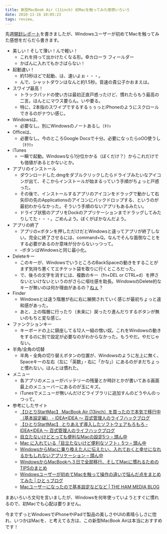 ```yaml
---
title: 新型MacBook Air (11inch) 初Macを触ってみた感想いろいろ
date: 2010-11-16 10:05:23
tags: review,
---
```

先週<a href="/apple/macbook-air/2010/11/11/macbook-air-open/">開封レポート</a>を書きましたが、Windowsユーザーが初めてMacを触ってみた感想をだらだら書きます。

<!--more-->

<ul>
<li>美しい！そして薄い！んで軽い！
<ul>
<li>これを持って出かけたくなる形。&copy;カローラ フィールダー</li><li>かばんに入れてもかさばらない！</li>
</ul>
</li>
<li>起動速い！
<ul>
<li>約13秒ほどで起動、は、速いよぉ・・・。</li><li>んで、シャットダウンはなんと約1.5秒。音速の貴公子かおまえは。</li>
</ul>
</li>
<li>スワイプ最高！
<ul>
<li>トラックパッドの使い方は最初正直戸惑ったけど、慣れたらもう最高の二言。ほんとにマウス要らん。いや要る。</li>
<li>特に、2本指のスワイプでするするぅぅっとiPhoneのようにスクロールできるのがナウい感じ。</li>
</ul>
</li>
<li>Windowsは、
<ul>
<li>必要なし。別にWindowsのノートあるし（ｷﾘｯ</li>
</ul>
</li>
<li>Officeは、
<ul>
<li>必要なし。今のところGoogle Docsで十分。必要になったらoOO使うし（ｷﾗﾘｯ</li>
</ul>
</li>
<li>iTunes
<ul>
<li>一瞬で起動。Windowsなら1分位かかる（ぼくだけ？）からこれだけでも価値があるとかないとか。</li>
</ul>
</li>
<li>アプリのインストール
<ul>
<li>ダウンロードした.dmgをダブルクリックしたらドライブみたいなアイコンが出て、そこからインストールが始まるっていう手順がちょっと戸惑った。</li>
<li>その後で、インストールするアプリのアイコンをドラッグで動かして右矢印の先のApplicationsのアイコンにバックドロップする、というのが最初わからなかった。そういう手順のないアプリもあるみたい。</li>
<li>ドライブ状態のアプリをDockのアプリケーションまでドラッグしてみたりしてた・・・。ごめんよう。ぼくがばかなんだよう。</li>
</ul>
</li>
<li>アプリの終了
<ul>
<li>アプリの×ボタンを押しただけだとWindowsと違ってアプリが終了しない。完全に終了させるには、command+Q。なんでそんな面倒なことをする必要があるのか意味が分からないっつって。</li>
<li>-ボタンはWindowsと同じ最小化。</li>
</ul>
</li>
<li>Deleteキー
<ul>
<li>このキーが、WindowsでいうところのBackSpaceの動きをすることがまず気持ち悪くてエチケット袋を取りに行くところだった。</li>
<li>で、後ろの文字を消すには、複数のキー（fn+DEL or CTRL+d）を押さないといけないというのがさらに嘔吐感を助長。WindowsのDelete的なキーが無いのは何か理由があるの？<a href="http://www.amazon.co.jp/gp/product/B0044WVIO2?ie=UTF8&tag=konitter-22&linkCode=as2&camp=247&creative=7399&creativeASIN=B0044WVIO2">ねぇ</a><img src="http://www.assoc-amazon.jp/e/ir?t=konitter-22&l=as2&o=9&a=B0044WVIO2" width="1" height="1" border="0" alt="" style="border:none !important; margin:0px !important;" />？</li>
</ul>
</li>
<li>Finder
<ul>
<li>Windowsとは違う階層が右に右に展開されていく感じが最初ちょっと違和感があった。</li>
<li>あと、上の階層に行ったり（未来に）戻ったり進んだりするボタンが無いのもちと変な感じ。</li>
</ul>
</li>
<li>ファンクションキー
<ul>
<li>キーボードの上に鎮座してる12人一組の憎い奴。これをWindowsの動きをするのに別で設定が必要なのがわからなかった。もうやだ。やだじゃない。</li>
</ul>
</li>
<li>半角/全角の切替
<ul>
<li>半角・全角の切り替えボタンの位置が、Windowsのように左上に無く、Spaceキーの左右（左に「英数」・右に「かな」）にあるのがまだちょっと慣れない。ほんとは慣れた。</li>
</ul>
</li>
<li>メニュー
<ul>
<li>各アプリのメニューがバッテリーの残量とか時計とかが書いてある画面最上のメニューバーにあるのが玉にキズ。</li>
<li>iTunesでメニューが無いんだけどライブラリに追加すんのどうやんのっつって。</li>
</ul>
</li>
<li>参考にしたサイト
<ul>
<li><a href="http://www.ideaxidea.com/archives/2010/11/startmac_basic_settings.html">【ひとりStartMac】 MacBook Air (13inch）を買ったので本気で移行中（基本設定編） - IDEA*IDEA 〜 百式管理人のライフハックブログ</a>
</li>
<li><a href="http://www.ideaxidea.com/archives/2010/11/startmac_softwares.html">【ひとりStartMac】 とりあえず導入したソフトウェアもろもろ - IDEA*IDEA 〜 百式管理人のライフハックブログ</a>
</li>
<li><a href="http://www.msng.info/archives/2010/05/mac_setting_tips.php">目立たないけどとっても便利なMacの設定5つ – 頭ん中</a></li>
<li><a href="http://www.msng.info/archives/2008/11/mac_5.php">Mac に入れている「目立たないけど便利なソフト」5つ – 頭ん中</a></li>
<li><a href="http://www.msng.info/archives/2010/11/happy_mac_apps_for_ex_windows_users.php">WindowsからMacに乗り換えた人に伝えたい、入れておくと幸せになれるかもしれないアプリケーション – 頭ん中</a></li>
<li><a href="http://www.appbank.net/2010/01/04/iphone-news/81175.php">WindowsからMacBookへ３日で全部移行、そしてMacに慣れるためのTIPSのまとめ</a></li>
<li><a href="http://hitoxu.com/0882">Windowsユーザーが初めてMacを触って操作の違いで悩んだ点をまとめてみた | ひとぅブログ</a></li>
<li><a href="http://h2ham.seesaa.net/article/150190772.html#more">Macユーザーになったので基本設定などなど | THE HAM MEDIA BLOG</a></li>
</ul>
</li>
</ul>

まあいろいろ文句を言いましたが、Windowsを何年使っていようとすぐに慣れるので、初Macでも心配は要りません。

今までずっとWindowsでiPhoneやiPadで製品の美しさやUIの素晴らしさに惚れ、いつかはMacを、と考えてる方は、この新型MacBook Airは本当におすすめです！